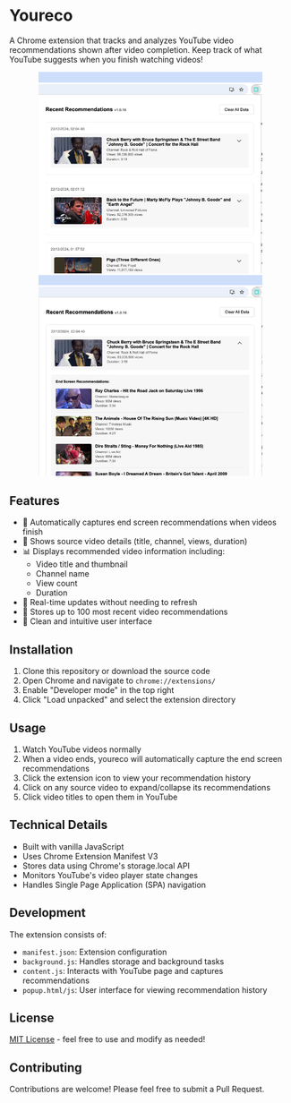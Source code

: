 # Youreco

A Chrome extension that tracks and analyzes YouTube video recommendations shown after video completion. Keep track of what YouTube suggests when you finish watching videos!

<div align="center">
  <img src="screenshots/screenshot1.png" alt="youreco collapsed view" width="400"/>
  <img src="screenshots/screenshot2.png" alt="youreco expanded view" width="400"/>
</div>

## Features

- 📝 Automatically captures end screen recommendations when videos finish
- 🎥 Shows source video details (title, channel, views, duration)
- 📊 Displays recommended video information including:
  - Video title and thumbnail
  - Channel name
  - View count
  - Duration
- 🔄 Real-time updates without needing to refresh
- 💾 Stores up to 100 most recent video recommendations
- 🎯 Clean and intuitive user interface

## Installation

1. Clone this repository or download the source code
2. Open Chrome and navigate to `chrome://extensions/`
3. Enable "Developer mode" in the top right
4. Click "Load unpacked" and select the extension directory

## Usage

1. Watch YouTube videos normally
2. When a video ends, youreco will automatically capture the end screen recommendations
3. Click the extension icon to view your recommendation history
4. Click on any source video to expand/collapse its recommendations
5. Click video titles to open them in YouTube

## Technical Details

- Built with vanilla JavaScript
- Uses Chrome Extension Manifest V3
- Stores data using Chrome's storage.local API
- Monitors YouTube's video player state changes
- Handles Single Page Application (SPA) navigation

## Development

The extension consists of:
- `manifest.json`: Extension configuration
- `background.js`: Handles storage and background tasks
- `content.js`: Interacts with YouTube page and captures recommendations
- `popup.html/js`: User interface for viewing recommendation history

## License

[MIT License](LICENSE) - feel free to use and modify as needed!

## Contributing

Contributions are welcome! Please feel free to submit a Pull Request.
